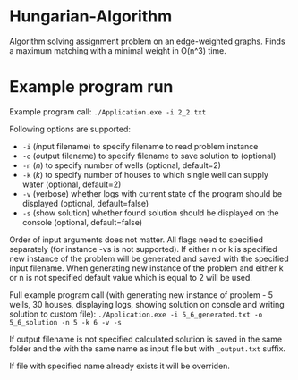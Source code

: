 # Hungarian-Algorithm
Algorithm solving assignment problem on an edge-weighted graphs. Finds a maximum matching with a minimal weight in O(n^3) time.

# Example program run

Example program call:
`./Application.exe -i 2_2.txt`

Following options are supported:
- `-i` (*i*nput filename) to specify filename to read problem instance 
- `-o` (*o*utput filename) to specify filename to save solution to (optional)
- `-n` (*n*) to specify number of wells (optional, default=2)
- `-k` (*k*) to specify number of houses to which single well can supply water (optional, default=2)
- `-v` (*v*erbose) whether logs with current state of the program should be displayed (optional, default=false)
- `-s` (*s*how solution) whether found solution should be displayed on the console (optional, default=false)

Order of input arguments does not matter. All flags need to specified separately (for instance -vs is not supported).
If either n or k is specified new instance of the problem will be generated and saved with the specified input filename.
When generating new instance of the problem and either k or n is not specified default value which is equal to 2 will be used.

Full example program call (with generating new instance of problem - 5 wells, 30 houses, displaying logs, showing solution on console and writing solution to custom file):
`./Application.exe -i 5_6_generated.txt -o 5_6_solution -n 5 -k 6 -v -s`

If output filename is not specified calculated solution is saved in the same folder and the with the same name as input file but with `_output.txt` suffix.

If file with specified name already exists it will be overriden.
